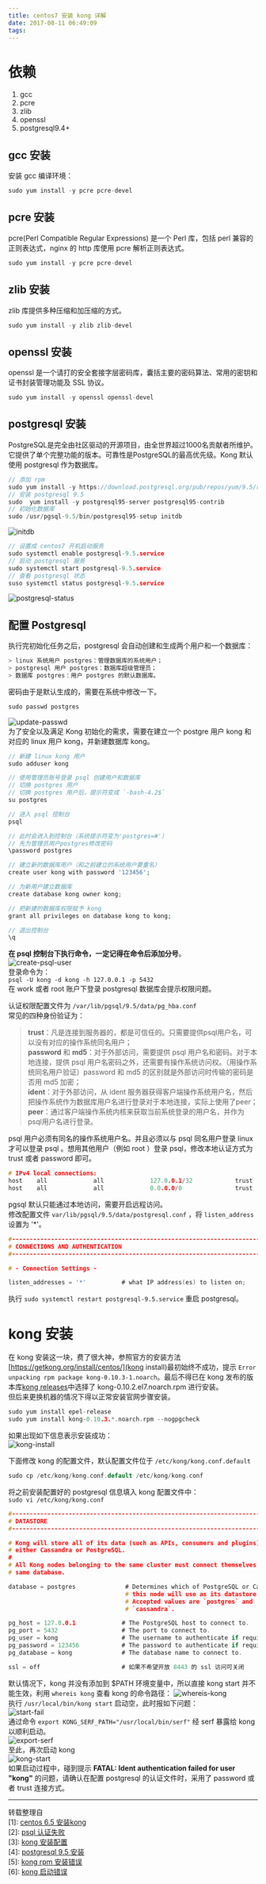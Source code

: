 ```yaml
---
title: centos7 安装 kong 详解
date: 2017-08-11 06:49:09
tags:
---
```

# 依赖  
1. gcc  
2. pcre  
3. zlib  
4. openssl  
5. postgresql9.4+  

## gcc 安装  
安装 gcc 编译环境：  
```C
sudo yum install -y pcre pcre-devel
```  

## pcre 安装  
pcre(Perl Compatible Regular Expressions) 是一个 Perl 库，包括 perl 兼容的正则表达式，nginx 的 http 库使用 pcre 解析正则表达式。
```C
sudo yum install -y pcre pcre-devel
```  

## zlib 安装  
zlib 库提供多种压缩和加压缩的方式。
```C
sudo yum install -y zlib zlib-devel
```  

## openssl 安装  
openssl 是一个请打的安全套接字层密码库，囊括主要的密码算法、常用的密钥和证书封装管理功能及 SSL 协议。  
```C
sudo yum install -y openssl openssl-devel
```  

## postgresql 安装  
PostgreSQL是完全由社区驱动的开源项目，由全世界超过1000名贡献者所维护。它提供了单个完整功能的版本。可靠性是PostgreSQL的最高优先级。Kong 默认使用 postgresql 作为数据库。  
```C
// 添加 rpm
sudo yum install -y https://download.postgresql.org/pub/repos/yum/9.5/redhat/rhel-7-x86_64/pgdg-centos95-9.5-2.noarch.rpm
// 安装 postgresql 9.5
sudo  yum install -y postgresql95-server postgresql95-contrib
// 初始化数据库
sudo /usr/pgsql-9.5/bin/postgresql95-setup initdb
```  
![initdb](https://github.com/xuxiangwork/Sharing/blob/master/picture/Kong%20Install/initdb.png)  
```C
// 设置成 centos7 开机启动服务
sudo systemctl enable postgresql-9.5.service
// 启动 postgresql 服务
sudo systemctl start postgresql-9.5.service
// 查看 postgresql 状态
suso systemctl status postgresql-9.5.service
```  
![postgresql-status](https://github.com/xuxiangwork/Sharing/blob/master/picture/Kong%20Install/postgresql-status.png)  

## 配置 Postgresql  
执行完初始化任务之后，postgresql 会自动创建和生成两个用户和一个数据库： 
```C 
> linux 系统用户 postgres：管理数据库的系统用户；  
> postgresql 用户 postgres：数据库超级管理员；  
> 数据库 postgres：用户 postgres 的默认数据库。  
```  
密码由于是默认生成的，需要在系统中修改一下。  
```C
sudo passwd postgres
```  
![update-passwd](https://github.com/xuxiangwork/Sharing/blob/master/picture/Kong%20Install/update-passwd.png)  
为了安全以及满足 Kong 初始化的需求，需要在建立一个 postgre 用户 kong 和对应的 linux 用户 kong，并新建数据库 kong。  

```PHP
// 新建 linux kong 用户 
sudo adduser kong

// 使用管理员账号登录 psql 创建用户和数据库
// 切换 postgres 用户
// 切换 postgres 用户后，提示符变成 `-bash-4.2$` 
su postgres

// 进入 psql 控制台
psql

// 此时会进入到控制台（系统提示符变为'postgres=#'）
// 先为管理员用户postgres修改密码
\password postgres

// 建立新的数据库用户（和之前建立的系统用户要重名）
create user kong with password '123456';

// 为新用户建立数据库
create database kong owner kong;

// 把新建的数据库权限赋予 kong
grant all privileges on database kong to kong;

// 退出控制台
\q
```  
**在 psql 控制台下执行命令，一定记得在命令后添加分号**。  
![create-psql-user](https://github.com/xuxiangwork/Sharing/blob/master/picture/Kong%20Install/create-psql-user.png)  
登录命令为：  
`psql -U kong -d kong -h 127.0.0.1 -p 5432`  
在 work 或者 root 账户下登录 postgresql 数据库会提示权限问题。

认证权限配置文件为 `/var/lib/pgsql/9.5/data/pg_hba.conf`  
常见的四种身份验证为：  
> **trust**：凡是连接到服务器的，都是可信任的。只需要提供psql用户名，可以没有对应的操作系统同名用户；  
> **password** 和 **md5**：对于外部访问，需要提供 psql 用户名和密码。对于本地连接，提供 psql 用户名密码之外，还需要有操作系统访问权。（用操作系统同名用户验证）password 和 md5 的区别就是外部访问时传输的密码是否用 md5 加密；  
> **ident**：对于外部访问，从 ident 服务器获得客户端操作系统用户名，然后把操作系统作为数据库用户名进行登录对于本地连接，实际上使用了peer；  
> **peer**：通过客户端操作系统内核来获取当前系统登录的用户名，并作为psql用户名进行登录。  

psql 用户必须有同名的操作系统用户名。并且必须以与 psql 同名用户登录 linux 才可以登录 psql 。想用其他用户（例如 root ）登录 psql，修改本地认证方式为 trust 或者 password 即可。  
```C
# IPv4 local connections:
host    all             all             127.0.0.1/32            trust
host    all             all             0.0.0.0/0               trust
```  

pgsql 默认只能通过本地访问，需要开启远程访问。  
修改配置文件 `var/lib/pgsql/9.5/data/postgresql.conf` ，将 `listen_address` 设置为 '*'。  
```C
#------------------------------------------------------------------------------
# CONNECTIONS AND AUTHENTICATION
#------------------------------------------------------------------------------

# - Connection Settings -

listen_addresses = '*' 			# what IP address(es) to listen on;
```  
执行 `sudo systemctl restart postgresql-9.5.service` 重启 postgresql。  

# kong 安装  
在 kong 安装这一块，费了很大神，参照官方的安装方法[https://getkong.org/install/centos/](kong install)最初始终不成功，提示 `Error unpacking rpm package kong-0.10.3-1.noarch`。最后不得已在 kong 发布的版本库[kong releases](https://github.com/Mashape/kong/releases)中选择了 kong-0.10.2.el7.noarch.rpm 进行安装。  
但后来更换机器的情况下得以正常安装官网步骤安装。  
```C
sudo yum install epel-release
sudo yum install kong-0.10.3.*.noarch.rpm --nogpgcheck
```  
如果出现如下信息表示安装成功：  
![kong-install](https://github.com/xuxiangwork/Sharing/blob/master/picture/Kong%20Install/kong-install.png)  

下面修改 kong 的配置文件，默认配置文件位于 `/etc/kong/kong.conf.default` 
```C
sudo cp /etc/kong/kong.conf.default /etc/kong/kong.conf
```  
将之前安装配置好的 postgresql 信息填入 kong 配置文件中：  
`sudo vi /etc/kong/kong.conf`  
```C
#------------------------------------------------------------------------------
# DATASTORE
#------------------------------------------------------------------------------

# Kong will store all of its data (such as APIs, consumers and plugins) in
# either Cassandra or PostgreSQL.
#
# All Kong nodes belonging to the same cluster must connect themselves to the
# same database.

database = postgres    	         # Determines which of PostgreSQL or Cassandra
                                 # this node will use as its datastore.
                                 # Accepted values are `postgres` and
                                 # `cassandra`.

pg_host = 127.0.0.1             # The PostgreSQL host to connect to.
pg_port = 5432                  # The port to connect to.
pg_user = kong                  # The username to authenticate if required.
pg_password = 123456            # The password to authenticate if required.
pg_database = kong              # The database name to connect to.

ssl = off                       # 如果不希望开放 8443 的 ssl 访问可关闭
```  
默认情况下，kong 并没有添加到 $PATH 环境变量中，所以直接 kong start 并不能生效，利用 `whereis kong` 查看 kong 的命令路径：
![whereis-kong](https://github.com/xuxiangwork/Sharing/blob/master/picture/Kong%20Install/which-kong.png)  
执行 `/usr/local/bin/kong start` 启动空，此时报如下问题：  
![start-fail](https://github.com/xuxiangwork/Sharing/blob/master/picture/Kong%20Install/start-fail.png)  
通过命令 `export KONG_SERF_PATH="/usr/local/bin/serf"` 经 serf 暴露给 kong 以顺利启动。  
![export-serf](https://github.com/xuxiangwork/Sharing/blob/master/picture/Kong%20Install/export-serf.png)  
至此，再次启动 kong  
![kong-start](https://github.com/xuxiangwork/Sharing/blob/master/picture/Kong%20Install/kong-start.png)  
如果启动过程中，碰到提示 **FATAL: Ident authentication failed for user "kong"** 的问题，请确认在配置 postgresql 的认证文件时，采用了 password 或者 trust 连接方式。  

---
转载整理自  
[1]: [centos 6.5 安装kong](http://www.infocool.net/kb/WWW/201707/388221.html)  
[2]: [psql 认证失败](http://blog.csdn.net/sanbingyutuoniao123/article/details/52209653)  
[3]: [kong 安装配置](http://blog.100dos.com/2016/07/25/the-installation-and-configuration-of-kong/)  
[4]: [postgresql 9.5 安装](http://www.jianshu.com/p/24207d55a122)  
[5]: [kong rpm 安装错误](https://github.com/Mashape/kong/issues/1893)  
[6]: [kong 启动错误](https://github.com/Mashape/kong/issues/2217)